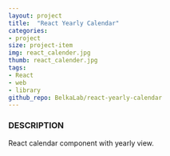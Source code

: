 ```yaml
---
layout: project
title:  "React Yearly Calendar"
categories:
- project
size: project-item
img: react_calender.jpg
thumb: react_calender.jpg
tags:
- React
- web
- library
github_repo: BelkaLab/react-yearly-calendar
---
```


### DESCRIPTION

React calendar component with yearly view.

